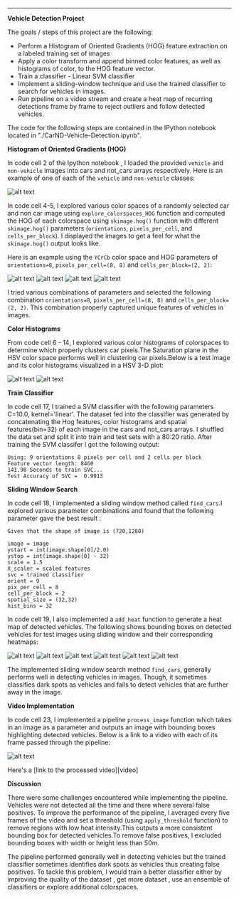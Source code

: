 
---

**Vehicle Detection Project**

The goals / steps of this project are the following:

* Perform a Histogram of Oriented Gradients (HOG) feature extraction on a labeled training set of images 
* Apply a color transform and append binned color features, as well as histograms of color, to the HOG feature vector. 
* Train a classifier - Linear SVM classifier
* Implement a sliding-window technique and use the trained classifier to search for vehicles in images.
* Run pipeline on a video stream and create a heat map of recurring detections frame by frame to reject outliers and follow detected vehicles.


[//]: # (Image References)
[image1]: ./output_images/car_not_car.png
[image2a]: ./output_images/HOG_example_1.jpg
[image2b]: ./output_images/HOG_example_2.jpg
[image2c]: ./output_images/HOG_example_3.jpg
[image2d]: ./output_images/HOG_example_4.jpg
[image3a]: ./colorspace_exploration/000275.png
[image3b]: ./colorspace_exploration/HSV_3D_plot.png
[image4a]: ./output_images/test1.jpg
[image4b]: ./output_images/test2.jpg
[image4c]: ./output_images/test3.jpg
[image4d]: ./output_images/test4.jpg
[image4e]: ./output_images/test5.jpg
[image4f]: ./output_images/test6.jpg
[image5]: ./car_detection2.gif "Video"
[video1]: ./car_detection2.mp4

The code for the following steps are contained in the IPython notebook located in "./CarND-Vehicle-Detection.ipynb". 

**Histogram of Oriented Gradients (HOG)**

In code cell 2 of the Ipython notebook , I loaded the provided `vehicle` and `non-vehicle` images into cars and not_cars arrays respectively.  Here is an example of one of each of the `vehicle` and `non-vehicle` classes:

![alt text][image1]

In code cell 4-5, I explored various color spaces of a randomly selected car and non car image using `explore_colorspaces_HOG` function and computed the HOG of each colorspace using `skimage.hog()` function with  different `skimage.hog()` parameters (`orientations`, `pixels_per_cell`, and `cells_per_block`). I displayed the images to get a feel for what the `skimage.hog()` output looks like.

Here is an example using the `YCrCb` color space and HOG parameters of `orientations=8`, `pixels_per_cell=(8, 8)` and `cells_per_block=(2, 2)`:

![alt text][image2a]
![alt text][image2b]
![alt text][image2c]
![alt text][image2d]

I tried various combinations of parameters and selected the following combination `orientations=8`, `pixels_per_cell=(8, 8)` and `cells_per_block=(2, 2)`. This combination properly captured unique features of vehicles in images. 

**Color Histograms**

From code cell 6 - 14, I explored various color histograms of colorspaces to determine which properly clusters car pixels.The Saturation plane in the HSV color space performs well in clustering car pixels.Below is a test image and its color histograms visualized in a HSV 3-D plot:


![alt text][image3a]
![alt text][image3b]




**Train Classifier**

In code cell 17, I trained a SVM classifier with the following parameters C=10.0, kernel='linear'. The dataset fed into the classifier was generated by concatenating the Hog features, color histograms and spatial features(bin=32) of each image in the cars and not_cars arrays. I shuffled the data set and split it into train and test sets with a 80:20 ratio. After training the SVM classifer I got the following output:

```
Using: 9 orientations 8 pixels per cell and 2 cells per block
Feature vector length: 8460
141.98 Seconds to train SVC...
Test Accuracy of SVC =  0.9913
```

**Sliding Window Search**

In code cell 18, I implemented a sliding window method called `find_cars`.I explored various parameter combinations and found that the following parameter gave the best result :

```
Given that the shape of image is (720,1280)

image = image
ystart = int(image.shape[0]/2.0)
ystop = int(image.shape[0] - 32)
scale = 1.5
X_scaler = scaled features
svc = trained classifier
orient = 9
pix_per_cell = 8
cell_per_block = 2
spatial_size = (32,32)
hist_bins = 32
```

In code cell 19, I also implemented a `add_heat` function to generate a heat map of detected vehicles. The following shows bounding boxes on detected vehicles  for test images using sliding window and their corresponding heatmaps:

![alt text][image4a]
![alt text][image4b]
![alt text][image4c]
![alt text][image4d]
![alt text][image4e]
![alt text][image4f]

The implemented sliding window search method `find_cars`, generally performs well in detecting vehicles in images. Though, it sometimes classifies dark spots as vehicles and fails to detect vehicles that are further away in the image.


**Video Implementation**

In  code cell 23, I implemented a pipeline `process_image` function which takes in an image as a parameter and outputs an image with bounding boxes highlighting detected vehicles.
Below is a link to a video with each of its frame passed through the pipeline:

![alt text][image5]

Here's a [link to the processed video][video]

**Discussion**

There were some challenges encountered while implementing the pipeline. Vehicles were not detected all the time and there where several false positives. To improve the performance of the pipeline, I averaged every five frames of the video and set a threshold (using `apply_threshold` function) to remove regions with low heat intensity.This outputs a more consistent bounding box for detected vehicles.To remove false positives, I excluded bounding boxes with width or height less than 50m. 

The pipeline performed generally well in detecting vehicles but the trained classifier sometimes identifies dark spots as vehicles thus creating false positives. To tackle this problem, I would train a better classifier either by improving the quality of the dataset , get more dataset , use an ensemble of classifiers or explore additional colorspaces.





